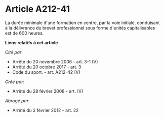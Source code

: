 # Article A212-41

La durée minimale d'une formation en centre, par la voie initiale, conduisant à la délivrance du brevet professionnel sous
forme d'unités capitalisables est de 600 heures.

**Liens relatifs à cet article**

_Cité par_:

  - Arrêté du 20 novembre 2006 - art. 3-1 (V)
  - Arrêté du 20 octobre 2017 - art. 3
  - Code du sport. - art. A212-42 (V)

_Créé par_:

  - Arrêté du 28 février 2008 - art. (V)

_Abrogé par_:

  - Arrêté du 3 février 2012 - art. 22
